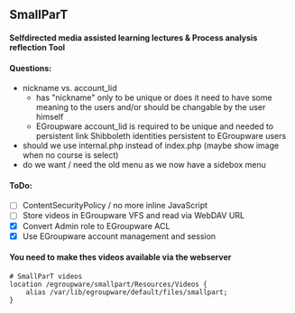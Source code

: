 ## SmallParT
#### Selfdirected media assisted learning lectures & Process analysis reflection Tool

#### Questions:

* nickname vs. account_lid
  - has "nickname" only to be unique or does it need to have some meaning to the users and/or should be changable by the user himself
  - EGroupware account_lid is required to be unique and needed to persistent link Shibboleth identities persistent to EGroupware users
* should we use internal.php instead of index.php (maybe show image when no course is select)
* do we want / need the old menu as we now have a sidebox menu

#### ToDo:

- [ ] ContentSecurityPolicy / no more inline JavaScript
- [ ] Store videos in EGroupware VFS and read via WebDAV URL
- [x] Convert Admin role to EGroupware ACL
- [x] Use EGroupware account management and session

#### You need to make thes videos available via the webserver
```
# SmallParT videos
location /egroupware/smallpart/Resources/Videos {
    alias /var/lib/egroupware/default/files/smallpart;
}
```